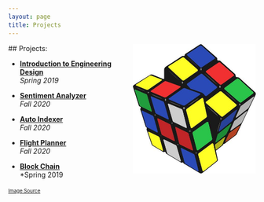 ```yaml
---
layout: page
title: Projects
---
```

<img align="right" src="/assets/rubik.jpeg" style="width:250px;"/>
## Projects:

* [**Introduction to Engineering Design**]({{site.baseurl}}/knw/) <br>
    *Spring 2019*

* [**Sentiment Analyzer**]({{site.baseurl}}/_projects/sentAnalysis.html) <br>
    *Fall 2020*

* [**Auto Indexer**]({{site.baseurl}}/_projects/autoIndex.html) <br>
   *Fall 2020*

* [**Flight Planner**]({{site.baseurl}}/_projects/flightPlan.html) <br>
    *Fall 2020*

* [**Block Chain**]({{site.baseurl}}/_projects/blockChain.html) <br>
    *Spring 2019

<font size="1"><a href="https://www.indiamart.com/proddetail/rubiks-cube-training-services-21285889797.html">Image Source</a></font>